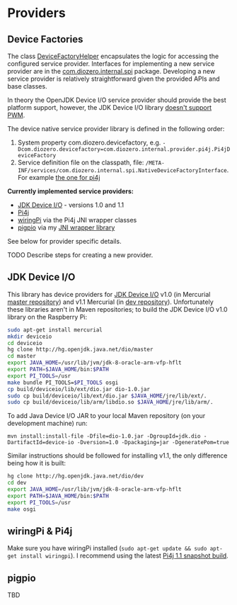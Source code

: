# Providers

## Device Factories

The class [DeviceFactoryHelper](https://github.com/mattjlewis/diozero/blob/master/diozero-core/src/main/java/com/diozero/util/DeviceFactoryHelper.java) encapsulates the logic for accessing the configured service provider. Interfaces for implementing a new service provider are in the [com.diozero.internal.spi](https://github.com/mattjlewis/diozero/blob/master/diozero-core/src/main/java/com/diozero/internal/spi) package. Developing a new service provider is relatively straightforward given the provided APIs and base classes.

In theory the OpenJDK Device I/O service provider should provide the best platform support, however, the JDK Device I/O library [doesn't support PWM](http://mail.openjdk.java.net/pipermail/dio-dev/2015-November/000650.html).

The device native service provider library is defined in the following order:

1. System property com.diozero.devicefactory, e.g. `-Dcom.diozero.devicefactory=com.diozero.internal.provider.pi4j.Pi4jDeviceFactory`
2. Service definition file on the classpath, file: `/META-INF/services/com.diozero.internal.spi.NativeDeviceFactoryInterface`. For example [the one for pi4j](https://github.com/mattjlewis/diozero/blob/master/diozero-provider-pi4j/src/main/resources/META-INF/services/com.diozero.internal.spi.NativeDeviceFactoryInterface)

**Currently implemented service providers:**

+ [JDK Device I/O](https://wiki.openjdk.java.net/display/dio/Main) - versions 1.0 and 1.1
+ [Pi4j](http://pi4j.com/)
+ [wiringPi](http://wiringpi.com/) via the Pi4j JNI wrapper classes
+ [pigpio](http://abyz.co.uk/rpi/pigpio/index.html) via my [JNI wrapper library](https://github.com/mattjlewis/pigpioj)

See below for provider specific details.

TODO Describe steps for creating a new provider.

## JDK Device I/O

This library has device providers for [JDK Device I/O](https://wiki.openjdk.java.net/display/dio/Main) v1.0 (in Mercurial [master repository](http://hg.openjdk.java.net/dio/master)) and v1.1 Mercurial (in [dev repository](http://hg.openjdk.java.net/dio/dev)). Unfortunately these libraries aren't in Maven repositories; to build the JDK Device I/O v1.0 library on the Raspberry Pi:

```sh
sudo apt-get install mercurial
mkdir deviceio
cd deviceio
hg clone http://hg.openjdk.java.net/dio/master
cd master
export JAVA_HOME=/usr/lib/jvm/jdk-8-oracle-arm-vfp-hflt
export PATH=$JAVA_HOME/bin:$PATH
export PI_TOOLS=/usr
make bundle PI_TOOLS=$PI_TOOLS osgi
cp build/deviceio/lib/ext/dio.jar dio-1.0.jar
sudo cp build/deviceio/lib/ext/dio.jar $JAVA_HOME/jre/lib/ext/.
sudo cp build/deviceio/lib/arm/libdio.so $JAVA_HOME/jre/lib/arm/.
```

To add Java Device I/O JAR to your local Maven repository (on your development machine) run:

	mvn install:install-file -Dfile=dio-1.0.jar -DgroupId=jdk.dio -DartifactId=device-io -Dversion=1.0 -Dpackaging=jar -DgeneratePom=true

Similar instructions should be followed for installing v1.1, the only difference being how it is built:

```sh
hg clone http://hg.openjdk.java.net/dio/dev
cd dev
export JAVA_HOME=/usr/lib/jvm/jdk-8-oracle-arm-vfp-hflt
export PATH=$JAVA_HOME/bin:$PATH
export PI_TOOLS=/usr
make osgi
```

## wiringPi & Pi4j

Make sure you have wiringPi installed (`sudo apt-get update && sudo apt-get install wiringpi`). I recommend using the latest [Pi4j 1.1 snapshot build](https://oss.sonatype.org/service/local/repositories/snapshots/content/com/pi4j/pi4j-core/1.1-SNAPSHOT/pi4j-core-1.1-20151214.215847-34.jar).

## pigpio

TBD
